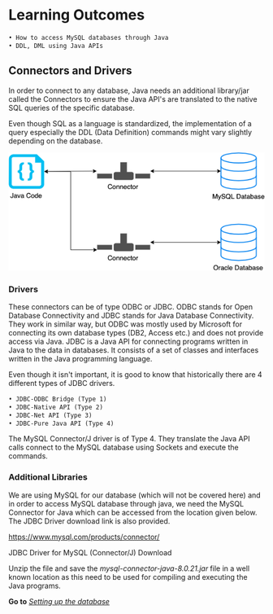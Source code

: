 # Learning Outcomes

	• How to access MySQL databases through Java
	• DDL, DML using Java APIs


## Connectors and Drivers

In order to connect to any database, Java needs an additional library/jar called the Connectors to ensure the Java API's are translated to the native SQL queries of the specific database. 

Even though SQL as a language is standardized, the implementation of a query especially the DDL (Data Definition) commands might vary slightly depending on the database.

![Connectors and Databases](https://github.com/rama-swuni/sqlprogramming/blob/main/sqlprog1.png "")

 

### Drivers

These connectors can be of type ODBC or JDBC. ODBC stands for Open Database Connectivity and JDBC stands for Java Database Connectivity. They work in similar way, but ODBC was mostly used by Microsoft for connecting its own database types (DB2, Access etc.) and does not provide access via Java. JDBC is a Java API for connecting programs written in Java to the data in databases. It consists of a set of classes and interfaces written in the Java programming language. 

Even though it isn't important, it is good to know that historically there are 4 different types of JDBC drivers. 

	• JDBC-ODBC Bridge (Type 1)
	• JDBC-Native API (Type 2)
	• JDBC-Net API (Type 3)
	• JDBC-Pure Java API (Type 4) 
	
The MySQL Connector/J driver is of Type 4. They translate the Java API calls connect to the MySQL database using Sockets and execute the commands.

### Additional Libraries 

We are using MySQL for our database (which will not be covered here) and in order to access MySQL database through java, we need the MySQL Connector for Java which can be accessed from the location given below. The JDBC Driver download link is also provided.

https://www.mysql.com/products/connector/

JDBC Driver for MySQL (Connector/J)	Download

Unzip the file and save the *mysql-connector-java-8.0.21.jar* file in a well known location as this need to be used for compiling and executing the Java programs.


**Go to** *[Setting up the database](settingup.md)*
